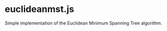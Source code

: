 euclideanmst.js
===============

Simple implementation of the Euclidean Minimum Spanning Tree algorithm.
